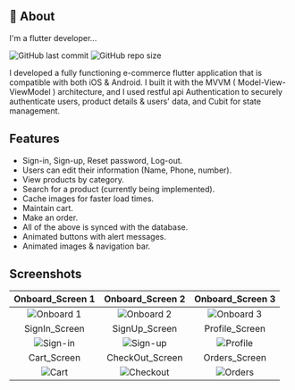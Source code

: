 
## 🚀 About
I'm a flutter developer...

<img alt="GitHub last commit" src="https://img.shields.io/github/last-commit/ISL270/MVVM-Ecommerce-FlutterApp">
<img alt="GitHub repo size" src="https://img.shields.io/github/repo-size/ISL270/MVVM-Ecommerce-FlutterApp">

I developed a fully functioning e-commerce flutter application that is compatible with both iOS & Android. I built it with the MVVM ( Model-View-ViewModel ) architecture, and I used restful api Authentication to securely authenticate users, product details & users' data, and Cubit for state management.
## Features

- Sign-in, Sign-up, Reset password, Log-out.
- Users can edit their information (Name, Phone, number).
- View products by category.
- Search for a product (currently being implemented).
- Cache images for faster load times.
- Maintain cart.
- Make an order.
- All of the above is synced with the database.
- Animated buttons with alert messages.
- Animated images & navigation bar.


## Screenshots
| Onboard_Screen 1 | Onboard_Screen 2 | Onboard_Screen 3 |
| :---: | :---: | :---:|
| ![Onboard 1](https://github.com/mohamedsber/MVVM-Ecommerce-FlutterApp/assets/100823196/2314f81a-f0f8-4b1d-81ea-3dea441ee585) | ![Onboard 2](https://github.com/mohamedsber/MVVM-Ecommerce-FlutterApp/assets/100823196/6afd1bb0-3f15-4b5a-879a-b1e3b967783a) | ![Onboard 3](https://github.com/mohamedsber/MVVM-Ecommerce-FlutterApp/assets/100823196/c2700c65-fd90-4115-9c58-5bf3b29d8303) |
| SignIn_Screen | SignUp_Screen | Profile_Screen |
| ![Sign-in]() | ![Sign-up]() | ![Profile]() |
| Cart_Screen | CheckOut_Screen | Orders_Screen |
| ![Cart](https://user-images.githubusercontent.com/32794378/141523345-286e79b0-43a8-4555-a371-d4eb1b4b0a6a.png) | ![Checkout](https://user-images.githubusercontent.com/32794378/141523381-f9ebb661-1b55-42f6-a91e-b5bcc4fec540.png) | ![Orders](https://user-images.githubusercontent.com/32794378/141523430-a086dd42-040e-4908-ba62-e7499a194471.png) |



